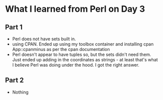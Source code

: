 # What I learned from Perl on Day 3

## Part 1
- Perl does not have sets built in. 
- using CPAN. Ended up using my toolbox container and installing cpan App::cpanminus as per the cpan documentation
- Perl doesn't appear to have tuples so, but the sets didn't need them. Just ended up adding in the coordinates as strings - at least that's what I believe Perl was doing under the hood. I got the right answer.

## Part 2

- Nothing

